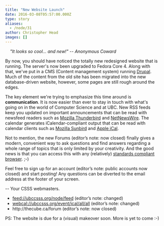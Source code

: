 ```yaml
---
title: "New Website Launch"
date: 2016-03-08T05:57:00.000Z
type: story
aliases:
  - /node/31
author: Christopher Head
images: []
---
```


<div class="field field-name-body field-type-text-with-summary field-label-hidden"><div class="field-items"><div class="field-item even"><p>&#xA0;&#xA0;&#xA0;&#xA0;<i>&quot;It looks so cool... and new!&quot; -- Anonymous Coward</i></p>
<p>By now, you should have noticed the totally new redesigned website that is running.  The server&apos;s now been upgraded to Fedora Core 4.  Along with that, we&apos;ve put in a CMS (Content management system) running <a href="https://www.drupal.org">Drupal</a>.  Much of the content from the old site has been migrated into the new database-driven website, however, some pages are still rough around the edges.</p>
<p>The key element we&apos;re trying to emphasize this time around is <b>communication</b>.  It is now easier than ever to stay in touch with what&apos;s going on in the world of Computer Science and at UBC.  New RSS feeds keep you updated on important announcements that can be read with newsfeed readers such as <a href="https://www.mozilla.org/products/thunderbird/">Mozilla Thunderbird</a> and <a href="http://ranchero.com/netnewswire/">NetNewsWire</a>.  The calendar generates iCalendar-compliant output that can be read with calendar clients such as <a href="https://www.mozilla.org/projects/calendar/sunbird.html">Mozilla Sunbird</a> and <a href="https://www.apple.com/macosx/features/ical/">Apple iCal</a>.</p>
<p>Not to mention, the new Forums (editor&#x2019;s note: now closed) finally gives a modern, convenient way to ask questions and find answers regarding a whole range of topics that is only limited by your creativity.  And the good news is that you can access this with any (relatively) <a href="https://www.mozilla.org/products/firefox/">standards compliant browser</a>. ;-)</p>
<p>Feel free to sign up for an account (editor&#x2019;s note: public accounts now closed) and start posting!  Any questions can be diverted to the email address at the footer of your screen.</p>
<p>          -- Your CSSS webmasters.</p>
<ul>
<li><a href="feed://ubccsss.org/node/feed">feed://ubccsss.org/node/feed</a> (editor&#x2019;s note: changed)</li>
<li><a href="webcal://ubccsss.org/event/ical/all/all">webcal://ubccsss.org/event/ical/all/all</a> (editor&#x2019;s note: changed)</li>
<li>http://thecube.ca/forum (editor&#x2019;s note: now closed)</li>
</ul>
<p>PS:  The website is due for a (visual) makeover soon.  More is yet to come :-)</p>
</div></div></div>    <footer>
          </footer>
